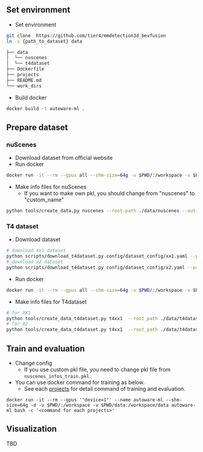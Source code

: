 
## Set environment

- Set environment

```sh
git clone  https://github.com/tier4/mmdetection3d_bevfusion
ln -s {path_to_dataset} data
```

```sh
├── data
│  └── nuscenes
│  └── t4dataset
├── Dockerfile
├── projects
├── README.md
└── work_dirs
```

- Build docker

```sh
docker build -t autoware-ml .
```

## Prepare dataset
### nuScenes

- Download dataset from official website
- Run docker

```sh
docker run -it --rm --gpus all --shm-size=64g -v $PWD/:/workspace -v $PWD/data:/workspace/data autoware-ml
```

- Make info files for nuScenes
  - If you want to make own pkl, you should change from "nuscenes" to "custom_name"

```sh
python tools/create_data.py nuscenes --root-path ./data/nuscenes --out-dir ./data/nuscenes --extra-tag nuscenes
```

### T4 dataset

- Download dataset

```sh
# download xx1 dataset
python scripts/download_t4dataset.py config/dataset_config/xx1.yaml --project-id prd_jt
# download x2 dataset
python scripts/download_t4dataset.py config/dataset_config/x2.yaml --project-id x2_dev
```

- Run docker

```sh
docker run -it --rm --gpus all --shm-size=64g -v $PWD/:/workspace -v $PWD/data:/workspace/data autoware-ml
```

- Make info files for T4dataset

```sh
# for XX1
python tools/create_data_t4dataset.py t4xx1  --root_path ./data/t4dataset --max_sweeps 2 --dataset_config configs/dataset/xx1.yaml
# for X2
python tools/create_data_t4dataset.py t4xx1  --root_path ./data/t4dataset --max_sweeps 2 --dataset_config configs/dataset/x2.yaml
```

## Train and evaluation

- Change config
  - If you use custom pkl file, you need to change pkl file from `nuscenes_infos_train.pkl`.
- You can use docker command for training as below.
  - See each [projects](projects) for detail command of training and evaluation.

```
docker run -it --rm --gpus '"device=1"' --name autoware-ml --shm-size=64g -d -v $PWD/:/workspace -v $PWD/data:/workspace/data autoware-ml bash -c '<command for each projects>'
```

## Visualization

TBD

